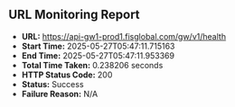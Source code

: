 ## URL Monitoring Report

- **URL:** https://api-gw1-prod1.fisglobal.com/gw/v1/health
- **Start Time:** 2025-05-27T05:47:11.715163
- **End Time:** 2025-05-27T05:47:11.953369
- **Total Time Taken:** 0.238206 seconds
- **HTTP Status Code:** 200
- **Status:** Success
- **Failure Reason:** N/A
